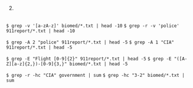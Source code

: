 2. ##
```$ grep -v '[a-zA-z]' biomed/*.txt | head -10```
```$ grep -r -v 'police' 911report/*.txt | head -10```


```$ grep -A 2 "police" 911report/*.txt | head -5```
```$ grep -A 1 "CIA" 911report/*.txt | head -5```


```$ grep -E "Flight [0-9]{2}" 911report/*.txt | head -5```
```$ grep -E "([A-Z][a-z]{2,})-[0-9]{3,}" biomed/*.txt | head -5```

```$ grep -r -hc "CIA" government | sum```
```$ grep -hc "3-2" biomed/*.txt | sum```
